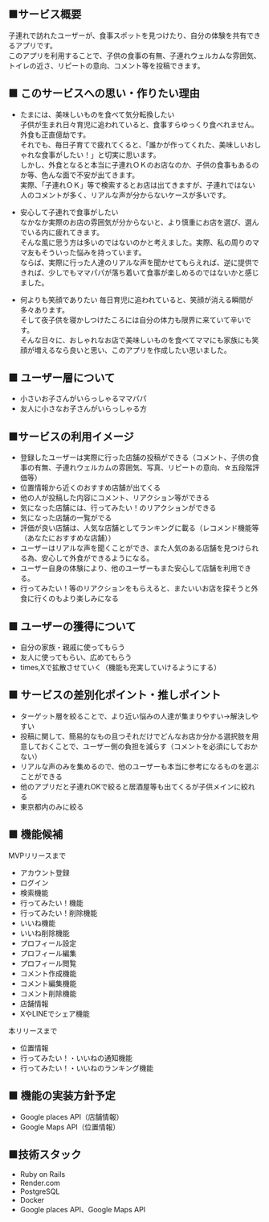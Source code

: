 ## ■サービス概要
子連れで訪れたユーザーが、食事スポットを見つけたり、自分の体験を共有できるアプリです。<br />
このアプリを利用することで、子供の食事の有無、子連れウェルカムな雰囲気、トイレの近さ、リピートの意向、コメント等を投稿できます。<br />

## ■ このサービスへの思い・作りたい理由
- たまには、美味しいものを食べて気分転換したい<br />
子供が生まれ日々育児に追われていると、食事すらゆっくり食べれません。外食も正直億劫です。<br />
それでも、毎日子育てで疲れてくると、「誰かが作ってくれた、美味しいおしゃれな食事がしたい！」と切実に思います。<br />
しかし、外食となると本当に子連れＯＫのお店なのか、子供の食事もあるのか等、色んな面で不安が出てきます。<br />
実際、「子連れＯＫ」等で検索するとお店は出てきますが、子連れではない人のコメントが多く、リアルな声が分からないケースが多いです。

- 安心して子連れで食事がしたい<br />
なかなか実際のお店の雰囲気が分からないと、より慎重にお店を選び、選んでいる内に疲れてきます。<br />
そんな風に思う方は多いのではないのかと考えました。実際、私の周りのママ友もそういった悩みを持っています。<br />
ならば、実際に行った人達のリアルな声を聞かせてもらえれば、逆に提供できれば、少しでもママパパが落ち着いて食事が楽しめるのではないかと感じました。

- 何よりも笑顔でありたい
毎日育児に追われていると、笑顔が消える瞬間が多々あります。<br />
そして夜子供を寝かしつけたころには自分の体力も限界に来ていて辛いです。<br />
そんな日々に、おしゃれなお店で美味しいものを食べてママにも家族にも笑顔が増えるなら良いと思い、このアプリを作成したい思いました。<br />

## ■ ユーザー層について
- 小さいお子さんがいらっしゃるママパパ<br />
- 友人に小さなお子さんがいらっしゃる方<br />

## ■サービスの利用イメージ
- 登録したユーザーは実際に行った店舗の投稿ができる（コメント、子供の食事の有無、子連れウェルカムの雰囲気、写真、リピートの意向、☆五段階評価等）<br />
- 位置情報から近くのおすすめ店舗が出てくる<br />
- 他の人が投稿した内容にコメント、リアクション等ができる<br />
- 気になった店舗には、行ってみたい！のリアクションができる<br />
- 気になった店舗の一覧がでる<br />
- 評価が良い店舗は、人気な店舗としてランキングに載る（レコメンド機能等（あなたにおすすめな店舗））<br />
- ユーザーはリアルな声を聞くことができ、また人気のある店舗を見つけられる為、安心して外食ができるようになる。<br />
- ユーザー自身の体験により、他のユーザーもまた安心して店舗を利用できる。<br />
- 行ってみたい！等のリアクションをもらえると、またいいお店を探そうと外食に行くのもより楽しみになる<br />

## ■ ユーザーの獲得について
- 自分の家族・親戚に使ってもらう<br />
- 友人に使ってもらい、広めてもらう<br />
- times,Xで拡散させていく（機能も充実していけるようにする）<br />

## ■ サービスの差別化ポイント・推しポイント
- ターゲット層を絞ることで、より近い悩みの人達が集まりやすい→解決しやすい<br />
- 投稿に関して、簡易的なもの且つそれだけでどんなお店か分かる選択肢を用意しておくことで、ユーザー側の負担を減らす（コメントを必須にしておかない）<br />
- リアルな声のみを集めるので、他のユーザーも本当に参考になるものを選ぶことができる<br />
- 他のアプリだと子連れOKで絞ると居酒屋等も出てくるが子供メインに絞れる<br />
- 東京都内のみに絞る<br />

## ■ 機能候補
MVPリリースまで<br />
- アカウント登録<br />
- ログイン<br />
- 検索機能<br />
- 行ってみたい！機能<br />
- 行ってみたい！削除機能<br />
- いいね機能<br />
- いいね削除機能<br />
- プロフィール設定<br />
- プロフィール編集<br />
- プロフィール閲覧<br />
- コメント作成機能<br />
- コメント編集機能<br />
- コメント削除機能<br />
- 店舗情報<br />
- XやLINEでシェア機能<br />

本リリースまで<br />
- 位置情報<br />
- 行ってみたい！・いいねの通知機能<br />
- 行ってみたい！・いいねのランキング機能<br />

## ■ 機能の実装方針予定
- Google places API（店舗情報）<br />
- Google Maps API（位置情報）<br />

## ■技術スタック
- Ruby on Rails<br />
- Render.com<br />
- PostgreSQL<br />
- Docker<br />
- Google places API、Google Maps API<br />

